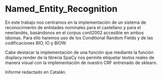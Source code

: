 # Named_Entity_Recognition
En este trabajo nos centramos en la implementación de un sistema de reconocimiento de entidades nominales para el castellano y para el neerlandés, basándonos en el corpus conll2002 accesible en ambos idiomas. Para ello haremos uso de los Conditional Random Fields y de las codificaciones BIO, IO y BIOW.

Cabe destacar la implementación de una función que mediante la función displacy.render de la librería SpaCy nos permite etiquetar textos reales de manera visual con la implementación de nuestro CRF entrenado de sklearn.

Informe redactado en Catalán. 
